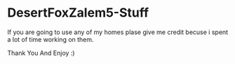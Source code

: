 DesertFoxZalem5-Stuff
=====================
If you are going to use any of my homes plase give me credit becuse i spent a lot of time working on them.

Thank You And Enjoy :)
